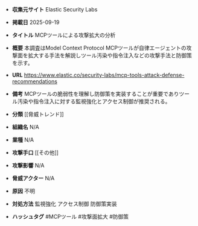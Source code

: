 - **収集元サイト**
Elastic Security Labs

- **掲載日**
2025-09-19

- **タイトル**
MCPツールによる攻撃拡大の分析

- **概要**
本調査はModel Context Protocol MCPツールが自律エージェントの攻撃面を拡大する手法を解説しツール汚染や指令注入などの攻撃手法と防御策を示す。

- **URL**
https://www.elastic.co/security-labs/mcp-tools-attack-defense-recommendations

- **備考**
MCPツールの脆弱性を理解し防御策を実装することが重要でありツール汚染や指令注入に対する監視強化とアクセス制御が推奨される。

- **分類**
[[脅威トレンド]]

- **組織名**
N/A

- **業種**
N/A

- **攻撃手口**
[[その他]]

- **攻撃影響**
N/A

- **脅威アクター**
N/A

- **原因**
不明

- **対処方法**
監視強化 アクセス制御 防御策実装

- **ハッシュタグ**
#MCPツール #攻撃面拡大 #防御策
